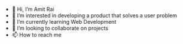 - 👋 Hi, I’m Amit Rai
- 👀 I’m interested in developing a product that solves a user problem
- 🌱 I’m currently learning Web Development
- 💞️ I’m looking to collaborate on projects
- 📫 How to reach me 

<!---
Amitrai011/Amitrai011 is a ✨ special ✨ repository because its `README.md` (this file) appears on your GitHub profile.
You can click the Preview link to take a look at your changes.
--->
